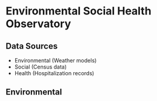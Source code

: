 # Environmental Social Health Observatory

## Data Sources
- Environmental (Weather models)
- Social (Census data)
- Health (Hospitalization records)

## Environmental
